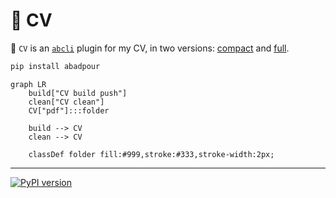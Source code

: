 # 📜 CV

📜 `CV` is an [`abcli`](https://github.com/kamangir/awesome-bash-cli) plugin for my CV, in two versions: [compact](./arash-abadpour-resume.pdf) and [full](./arash-abadpour-resume-full.pdf).

```bash
pip install abadpour
```

```mermaid
graph LR
    build["CV build push"]
    clean["CV clean"]
    CV["pdf"]:::folder

    build --> CV
    clean --> CV

    classDef folder fill:#999,stroke:#333,stroke-width:2px;
```

---

[![PyPI version](https://img.shields.io/pypi/v/abadpour.svg)](https://pypi.org/project/abadpour/)
